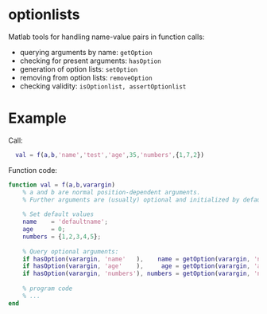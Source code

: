 # optionlists

Matlab tools for handling name-value pairs in function calls:
  - querying arguments by name:     `getOption`
  - checking for present arguments: `hasOption`
  - generation of option lists:     `setOption`
  - removing from option lists:     `removeOption`
  - checking validity:              `isOptionlist, assertOptionlist` 


# Example

Call: 
```matlab 
  val = f(a,b,'name','test','age',35,'numbers',{1,7,2})
```

Function code:
```matlab
function val = f(a,b,varargin)
    % a and b are normal position-dependent arguments.
    % Further arguments are (usually) optional and initialized by default values.
  
    % Set default values
    name    = 'defaultname';
    age     = 0;
    numbers = {1,2,3,4,5};
    
    % Query optional arguments:
    if hasOption(varargin, 'name'   ),    name = getOption(varargin, 'name'   );  end
    if hasOption(varargin, 'age'    ),     age = getOption(varargin, 'age'    );  end
    if hasOption(varargin, 'numbers'), numbers = getOption(varargin, 'numbers');  end
    
    % program code 
    % ...
end    
``` 
